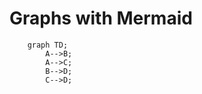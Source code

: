 # Graphs with Mermaid

```mermaid
    graph TD;
        A-->B;
        A-->C;
        B-->D;
        C-->D;
```